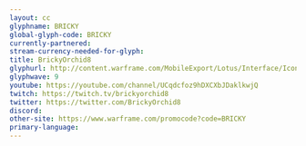 ```yaml
---
layout: cc
glyphname: BRICKY
global-glyph-code: BRICKY
currently-partnered: 
stream-currency-needed-for-glyph: 
title: BrickyOrchid8
glyphurl: http://content.warframe.com/MobileExport/Lotus/Interface/Icons/Player/ContentCreators/Bricky.png
glyphwave: 9
youtube: https://youtube.com/channel/UCqdcfoz9hDXCXbJDaklkwjQ
twitch: https://twitch.tv/brickyorchid8
twitter: https://twitter.com/BrickyOrchid8
discord: 
other-site: https://www.warframe.com/promocode?code=BRICKY
primary-language: 
---
```


